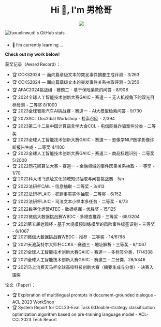 <h1 align="center">Hi 👋, I'm 男枪哥</h1>

<p align="center"> 
  <img src="https://profile-counter.glitch.me/fuxuelinwudi/count.svg" />
</p>

![fuxuelinwudi's GitHub stats](https://github-readme-stats.vercel.app/api?username=fuxuelinwudi&show_icons=true&theme=aura)
<!--
<img src="https://github-readme-stats.vercel.app/api?username=fuxuelinwudi&show_icons=true&hide_border=true">
-->


###
- 🌱 I’m currently learning ...


<strong>Check out my work below!</strong>



获奖记录（Award Record）：
- 🏆 CCKS2024 — 面向篇章级文本的突发事件摘要生成评测 - 3/263
- 🏆 CCKS2024 — 面向篇章级文本的突发事件关系抽取评测 - 3/256
- 🏆 AFAC2024挑战组 - 赛题二 - 基于保险条款的问答 - 8/908
- 🏆 2024全球人工智能技术创新大赛GAIIC - 赛道一 - 无人机视角下的双光目标检测 - 二等奖 8/1000
- 🏆 2023全球智能汽车AI挑战赛 - 赛道一 - AI大模型检索问答 - 9/730
- 🏆 2023ACL Doc2dial Workshop - 检索召回 - 2/394
- 🏆 2023第二十二届中国计算语言学大会CCL - 电信网络诈骗案件分类 - 二等奖
- 🏆 2023全球人工智能技术创新大赛GAIIC - 赛道一 - 影像学NLP医学影像诊断报告生成 - 二等奖 4/1100
- 🏆 2022全球人工智能技术创新大赛GAIIC - 赛道二 - 商品标题识别 - 二等奖 5/2000
- 🏆 2022同花顺算法大赛 - 赛道一 - 金融领域的事件因果关系抽取 - 一等奖 - 1/70
- 🏆 2022科大讯飞遗址文化领域知识抽取与问答挑战赛 - 5/n
- 🏆 2022法研杯CAIL - 信息抽取 - 二等奖 - 3/413
- 🏆 2022法研杯LAIC - 犯罪事实实体抽取 - 二等奖 - 6/152
- 🏆 2022法研杯LAIC - 司法文本小样本多任务 - 二等奖 - 6/73
- 🏆 2022数字化运营ATEC - 数据挖掘 - 优胜奖 - 15/125
- 🏆 2022微信大数据挑战赛WBDC - 多模态推荐 - 三等奖 - 68/3204
- 🏆 2021第五届达观杯 - 基于大规模预训练模型的风险事件标签识别 - 三等奖 - 6/1067
- 🏆 2021微信大数据挑战赛WBDC - 推荐 - 三等奖 - 14/6768
- 🏆 2021天池英特尔大师杯CCKS - 赛道三 - 地址解析 - 三等奖 - 6/1067
- 🏆 2021全球人工智能技术创新大赛GAIIC - 赛道一 - 多标签分类，17/4338
- 🏆 2021全球人工智能技术创新大赛GAIIC - 赛道三 - 二分类，28/5346
- 🏆 2021马上消费天马杯全球高校科技创新大赛（摘要生成与分类）- 决赛入围奖

论文（Paper）：

- 🏆 Exploration of multilingual prompts in document-grounded dialogue - ACL 2023 WorkShop
- 🏆 System Report for CCL23-Eval Task 6:Double-strategy classification optimization algorithm based on pre-training language model - ACL-CCL2023 Tech Report
